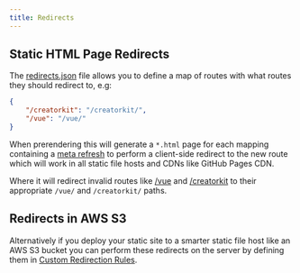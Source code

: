 ```yaml
---
title: Redirects
---
```


## Static HTML Page Redirects

The [redirects.json](https://github.com/NetCoreTemplates/razor-press/tree/main/docs.unilake/redirects.json) file allows you to
define a map of routes with what routes they should redirect to, e.g:

```json
{
    "/creatorkit": "/creatorkit/",
    "/vue": "/vue/"
}
```

When prerendering this will generate a `*.html` page for each mapping containing a 
[meta refresh](https://www.w3.org/TR/WCAG20-TECHS/H76.html) to perform a client-side redirect to the new route which will
work in all static file hosts and CDNs like GitHub Pages CDN.

Where it will redirect invalid routes like [/vue](https://razor-press.web-templates.io/vue) and
[/creatorkit](https://razor-press.web-templates.io/creatorkit) to their appropriate `/vue/` and `/creatorkit/` paths.

## Redirects in AWS S3

Alternatively if you deploy your static site to a smarter static file host like an AWS S3 bucket you can perform these
redirects on the server by defining them in 
[Custom Redirection Rules](https://docs.aws.amazon.com/AmazonS3/latest/userguide/how-to-page-redirect.html).
